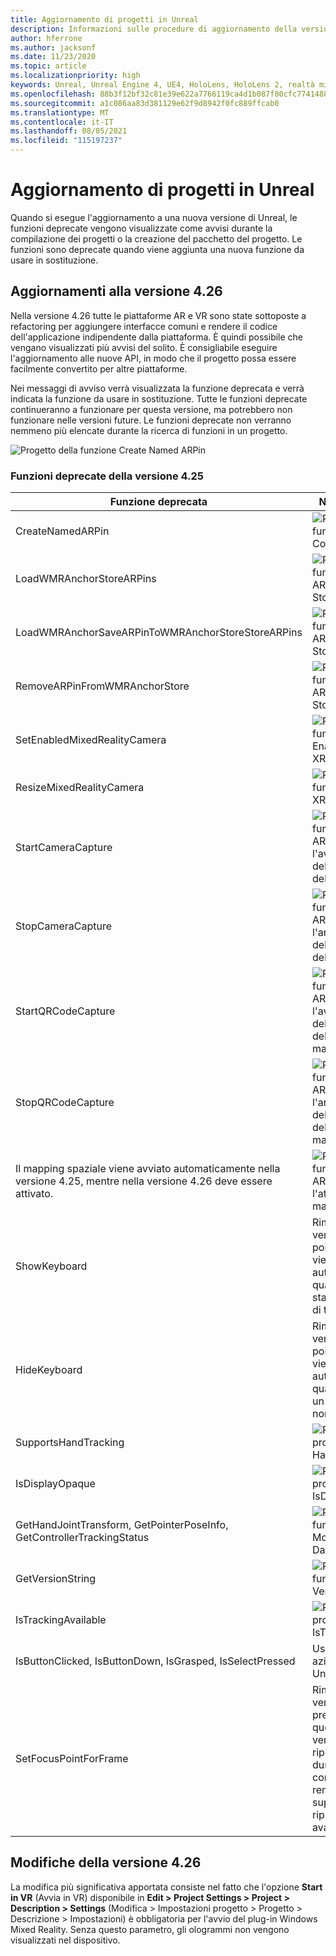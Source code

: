```yaml
---
title: Aggiornamento di progetti in Unreal
description: Informazioni sulle procedure di aggiornamento della versione, sulle modifiche alle API e sulle deprecazioni per i progetti Unreal.
author: hferrone
ms.author: jacksonf
ms.date: 11/23/2020
ms.topic: article
ms.localizationpriority: high
keywords: Unreal, Unreal Engine 4, UE4, HoloLens, HoloLens 2, realtà mista, sviluppo, documentazione, guide, funzionalità, visore VR realtà mista, visore VR di windows mixed reality, visore VR per realtà virtuale, porting, aggiornamento
ms.openlocfilehash: 88b3f12bf32c81e39e622a7766119ca4d1b087f80cfc774148853926b6446dbc
ms.sourcegitcommit: a1c086aa83d381129e62f9d8942f0fc889ffcab0
ms.translationtype: MT
ms.contentlocale: it-IT
ms.lasthandoff: 08/05/2021
ms.locfileid: "115197237"
---
```

# <a name="upgrading-projects-in-unreal"></a>Aggiornamento di progetti in Unreal

Quando si esegue l'aggiornamento a una nuova versione di Unreal, le funzioni deprecate vengono visualizzate come avvisi durante la compilazione dei progetti o la creazione del pacchetto del progetto.  Le funzioni sono deprecate quando viene aggiunta una nuova funzione da usare in sostituzione. 

## <a name="426-upgrades"></a>Aggiornamenti alla versione 4.26
 
Nella versione 4.26 tutte le piattaforme AR e VR sono state sottoposte a refactoring per aggiungere interfacce comuni e rendere il codice dell'applicazione indipendente dalla piattaforma. È quindi possibile che vengano visualizzati più avvisi del solito.  È consigliabile eseguire l'aggiornamento alle nuove API, in modo che il progetto possa essere facilmente convertito per altre piattaforme.

Nei messaggi di avviso verrà visualizzata la funzione deprecata e verrà indicata la funzione da usare in sostituzione.  Tutte le funzioni deprecate continueranno a funzionare per questa versione, ma potrebbero non funzionare nelle versioni future.  Le funzioni deprecate non verranno nemmeno più elencate durante la ricerca di funzioni in un progetto.

![Progetto della funzione Create Named ARPin](images/unreal-porting-img-01.png)

### <a name="425-deprecations"></a>Funzioni deprecate della versione 4.25

| Funzione deprecata | Nuova funzione |
| --- | --- |
| CreateNamedARPin | ![Progetto della funzione Pin Component](images/unreal-porting-img-02.png) |
| LoadWMRAnchorStoreARPins | ![Progetto della funzione Load ARPins from Local Store](images/unreal-porting-img-03.png) |
| LoadWMRAnchorSaveARPinToWMRAnchorStoreStoreARPins | ![Progetto della funzione Save ARPin to Local Store](images/unreal-porting-img-04.png) |
| RemoveARPinFromWMRAnchorStore | ![Progetto della funzione Remove ARPin from Local Store](images/unreal-porting-img-05.png) |
| SetEnabledMixedRealityCamera | ![Progetto della funzione Set Enabled XRCamera](images/unreal-porting-img-06.png) |
| ResizeMixedRealityCamera | ![Progetto della funzione Resize XRCamera](images/unreal-porting-img-07.png) |
| StartCameraCapture | ![Progetto della funzione Toggle ARCapture per l'avvio dell'acquisizione della fotocamera](images/unreal-porting-img-08.png) |
| StopCameraCapture | ![Progetto della funzione Toggle ARCapture per l'arresto dell'acquisizione della fotocamera](images/unreal-porting-img-09.png) |
| StartQRCodeCapture | ![Progetto della funzione Toggle ARCapture per l'avvio dell'acquisizione del codice a matrice](images/unreal-porting-img-10.png) |
| StopQRCodeCapture | ![Progetto della funzione Toggle ARCapture per l'arresto dell'acquisizione del codice a matrice](images/unreal-porting-img-11.png) |
| Il mapping spaziale viene avviato automaticamente nella versione 4.25, mentre nella versione 4.26 deve essere attivato. | ![Progetto della funzione Toggle ARCapture per l'attivazione del mapping spaziale](images/unreal-porting-img-12.png) |
| ShowKeyboard | Rimossa nella versione 4.26 poiché la tastiera viene visualizzata automaticamente quando si attiva lo stato di un widget di testo. |
| HideKeyboard | Rimossa nella versione 4.26 poiché la tastiera viene nascosta automaticamente quando lo stato di un widget di testo non è più attivo. |
| SupportsHandTracking | ![Progetto della proprietà Supports Hand Tracking](images/unreal-porting-img-13.png) |
| IsDisplayOpaque | ![Progetto della proprietà IsDisplayOpaque](images/unreal-porting-img-14.png) |
| GetHandJointTransform, GetPointerPoseInfo, GetControllerTrackingStatus | ![Progetto della funzione Get Motion Controller Data](images/unreal-porting-img-15.png) |
| GetVersionString | ![Progetto della funzione Get Version String](images/unreal-porting-img-16.png) |
| IsTrackingAvailable | ![Progetto della proprietà IsTrackingAvailable](images/unreal-porting-img-17.png) |
| IsButtonClicked, IsButtonDown, IsGrasped, IsSelectPressed | Usare il sistema di azione di input di Unreal. |
| SetFocusPointForFrame | Rimossa nella versione 4.26.  In precedenza questa funzione veniva usata per la riproiezione durante la comunicazione remota, ora supportata dalla riproiezione avanzata. |

## <a name="426-changes"></a>Modifiche della versione 4.26

La modifica più significativa apportata consiste nel fatto che l'opzione **Start in VR** (Avvia in VR) disponibile in **Edit > Project Settings > Project > Description > Settings** (Modifica > Impostazioni progetto > Progetto > Descrizione > Impostazioni) è obbligatoria per l'avvio del plug-in Windows Mixed Reality. Senza questo parametro, gli ologrammi non vengono visualizzati nel dispositivo.
